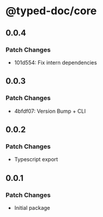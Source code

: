 # @typed-doc/core

## 0.0.4

### Patch Changes

- 101d554: Fix intern dependencies

## 0.0.3

### Patch Changes

- 4bfdf07: Version Bump + CLI

## 0.0.2

### Patch Changes

- Typescript export

## 0.0.1

### Patch Changes

- Initial package

